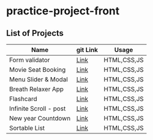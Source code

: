 # practice-project-front

## List of Projects

| Name                   | git Link                                                                                                       | Usage       |
| ---------------------- | -------------------------------------------------------------------------------------------------------------- | ----------- |
| Form validator         | [Link](https://github.com/sajjad-10/practice-project-front/tree/main/Form%20Validator)                         | HTML,CSS,JS |
| Movie Seat Booking     | [Link](https://github.com/sajjad-10/practice-project-front/tree/main/Movie%Seat%Booking)                       | HTML,CSS,JS |
| Menu Slider & Modal    | [Link](https://github.com/sajjad-10/practice-project-front/tree/main/Menu%20Slider%20%26%20Modal)              | HTML,CSS,JS |
| Breath Relaxer App     | [Link](https://github.com/sajjad-10/practice-project-front/tree/main/Breath%20Relaxer%20App)                   | HTML,CSS,JS |
| Flashcard              | [Link](<https://github.com/sajjad-10/practice-project-front/tree/main/Flashcard%20(memory)>)                   | HTML,CSS,JS |
| Infinite Scroll - post | [Link](https://github.com/sajjad-10/practice-project-front/tree/main/Infinite%20Scroll%20-%20post%20-%20fetch) | HTML,CSS,JS |
| New year Countdown     | [Link](https://github.com/sajjad-10/practice-project-front/tree/main/New%20year%20Countdown)                   | HTML,CSS,JS |
| Sortable List          | [Link](<https://github.com/sajjad-10/practice-project-front/tree/main/Flashcard%20(memory)>)                   | HTML,CSS,JS |
